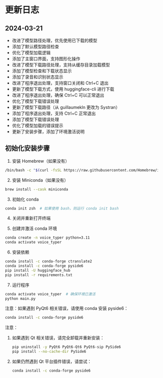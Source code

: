 # 更新日志

## 2024-03-21
- 改进了模型路径处理，优先使用已下载的模型
- 添加了默认模型路径检查
- 优化了模型加载逻辑
- 添加了主窗口界面，支持图形化操作
- 改进了模型下载路径处理，支持从缓存目录加载模型
- 添加了模型检查和下载状态显示
- 添加了录音和识别状态显示
- 改进了程序退出处理，支持窗口关闭和 Ctrl+C 退出
- 更新了模型下载方式，使用 huggingface-cli 进行下载
- 改进了程序退出处理，确保 Ctrl+C 可以正常退出
- 优化了模型下载错误处理
- 更新了模型下载路径（从 guillaumekln 更改为 Systran）
- 添加了程序退出处理，支持 Ctrl+C 正常退出
- 添加了模型下载错误处理
- 优化了模型加载的错误提示
- 更新了安装步骤，添加了环境激活说明

## 初始化安装步骤

1. 安装 Homebrew（如果没有）
```bash
/bin/bash -c "$(curl -fsSL https://raw.githubusercontent.com/Homebrew/install/HEAD/install.sh)"
```

2. 安装 Miniconda（如果没有）
```bash
brew install --cask miniconda
```

3. 初始化 conda
```bash
conda init zsh  # 如果使用 bash，则运行 conda init bash
```

4. 关闭并重新打开终端

5. 创建并激活 conda 环境
```bash
conda create -n voice_typer python=3.11
conda activate voice_typer
```

6. 安装依赖
```bash
conda install -c conda-forge ctranslate2
conda install -c conda-forge pyside6
pip install -U huggingface_hub
pip install -r requirements.txt
```

7. 运行程序
```bash
conda activate voice_typer  # 确保环境已激活
python main.py
```

注意：如果遇到 PyQt6 相关错误，请使用 conda 安装 pyside6：
```bash
conda install -c conda-forge pyside6
```

注意：
1. 如果遇到 Qt 相关错误，请完全卸载并重新安装：
   ```bash
   pip uninstall -y PyQt6 PyQt6-Qt6 PyQt6-sip PySide6
   pip install --no-cache-dir PySide6
   ```

2. 如果仍然遇到 Qt 平台插件错误，请尝试：
   ```bash
   conda install -c conda-forge pyside6
   ``` 